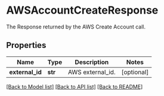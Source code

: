 # AWSAccountCreateResponse

The Response returned by the AWS Create Account call.

## Properties

| Name            | Type    | Description      | Notes      |
| --------------- | ------- | ---------------- | ---------- |
| **external_id** | **str** | AWS external_id. | [optional] |

[[Back to Model list]](README.md#documentation-for-models) [[Back to API list]](README.md#documentation-for-api-endpoints) [[Back to README]](README.md)
